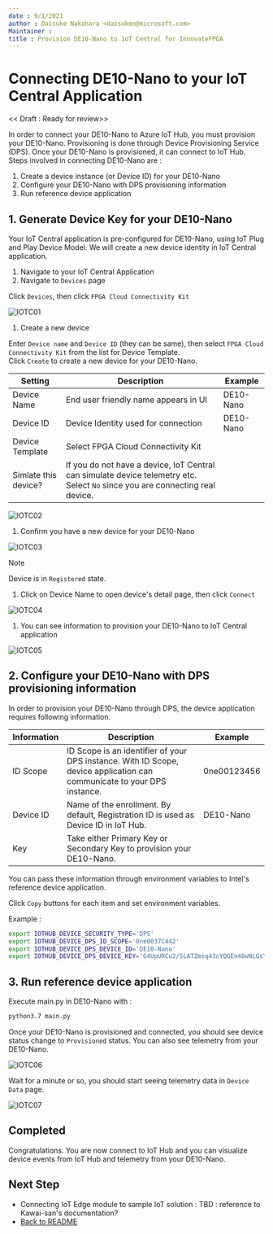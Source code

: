 ```yaml
---
date : 9/1/2021
author : Daisuke Nakahara <daisuken@microsoft.com>
Maintainer : 
title : Provision DE10-Nano to IoT Central for InnovateFPGA
---
```


# Connecting DE10-Nano to your IoT Central Application

<< Draft : Ready for review>>

In order to connect your DE10-Nano to Azure IoT Hub, you must provision your DE10-Nano.  Provisioning is done through Device Provisioning Service (DPS).
Once your DE10-Nano is provisioned, it can connect to IoT Hub.  Steps involved in connecting DE10-Nano are :

1. Create a device instance (or Device ID) for your DE10-Nano
1. Configure your DE10-Nano with DPS provisioning information
1. Run reference device application

## 1. Generate Device Key for your DE10-Nano

Your IoT Central application is pre-configured for DE10-Nano, using IoT Plug and Play Device Model.  We will create a new device identity in IoT Central application.

1. Navigate to your IoT Central Application
1. Navigate to `Devices` page  

  Click `Devices`, then click `FPGA Cloud Connectivity Kit`

  ![IOTC01](images/IoTC-01.png)

1. Create a new device

  Enter `Device name` and `Device ID` (they can be same), then select `FPGA Cloud Connectivity Kit` from the list for Device Template.  
  Click `Create` to create a new device for your DE10-Nano.

  |Setting  |Description  |Example  |
  |---------|---------|---------|
  |Device Name     | End user friendly name appears in UI        | DE10-Nano         |
  |Device ID     | Device Identity used for connection           | DE10-Nano         |
  |Device Template     | Select FPGA Cloud Connectivity Kit         |         |
  |Simlate this device?     | If you do not have a device, IoT Central can simulate device telemetry etc.  Select `No` since you are connecting real device.         |         |

  ![IOTC02](images/IoTC-02.png)

1. Confirm you have a new device for your DE10-Nano

  ![IOTC03](images/IoTC-03.png)

  > [!NOTE]  
  > Device is in `Registered` state.

1. Click on Device Name to open device's detail page, then click `Connect`  

  ![IOTC04](images/IoTC-04.png)

1. You can see information to provision your DE10-Nano to IoT Central application  

  ![IOTC05](images/IoTC-05.png)

## 2. Configure your DE10-Nano with DPS provisioning information

In order to provision your DE10-Nano through DPS, the device application requires following information.

| Information     | Description  | Example     |
|-----------------|--------------|-------------|
| ID Scope        | ID Scope is an identifier of your DPS instance.  With ID Scope, device application can communicate to your DPS instance.  | 0ne00123456 |
| Device ID | Name of the enrollment.  By default, Registration ID is used as Device ID in IoT Hub. | DE10-Nano   |
| Key   | Take either Primary Key or Secondary Key to provision your DE10-Nano. |             |

You can pass these information through environment variables to Intel's reference device application.

Click `Copy` buttons for each item and set environment variables.

Example :

```bash
export IOTHUB_DEVICE_SECURITY_TYPE='DPS'
export IOTHUB_DEVICE_DPS_ID_SCOPE='0ne0037C442'
export IOTHUB_DEVICE_DPS_DEVICE_ID='DE10-Nano'
export IOTHUB_DEVICE_DPS_DEVICE_KEY='G4UpURCu2/SLATZmsq43cYQGEn48wNLGsYh4rZMWKwM='
```

## 3. Run reference device application

Execute main.py in DE10-Nano with :

```bash
python3.7 main.py
```

Once your DE10-Nano is provisioned and connected, you should see device status change to `Provisioned` status.  You can also see telemetry from your DE10-Nano.

![IOTC06](images/IoTC-06.png)

Wait for a minute or so, you should start seeing telemetry data in `Device Data` page.

![IOTC07](images/IoTC-07.png)

## Completed

Congratulations.  You are now connect to IoT Hub and you can visualize device events from IoT Hub and telemetry from your DE10-Nano.

## Next Step

- Connecting IoT Edge module to sample IoT solution : TBD : reference to Kawai-san's documentation?
- [Back to README](README.md)
